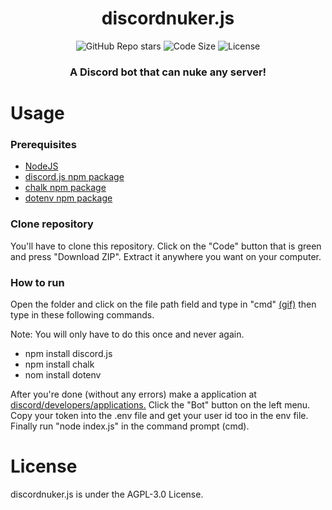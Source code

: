 <h1 align="center">discordnuker.js</h1>
<p align="center">
<img alt="GitHub Repo stars" src="https://img.shields.io/github/stars/ibzann/discordnuker.js?color=%231c1c1c&style=for-the-badge">
<img alt="Code Size" src="https://img.shields.io/github/languages/code-size/ibzann/discordnuker.js?color=%231c1c1c&style=for-the-badge">
<img alt="License" src="https://img.shields.io/github/license/ibzann/discordnuker.js?color=%231c1c1c&style=for-the-badge">
</p>
<h3 align="center">A Discord bot that can nuke any server!</h3>
<h1>Usage</h1>
<h3>Prerequisites</h3>
<ul>
  <li><a rel="noopener" target="_blank" href="https://nodejs.org/en/">NodeJS</a></li>
  <li><a rel="noopener" target="_blank" href="https://www.npmjs.com/package/discord.js">discord.js npm package</a></li>
  <li><a rel="noopener" target="_blank" href="https://www.npmjs.com/package/chalk">chalk npm package</a></li>
  <li><a rel="noopener" target="_blank" href="https://www.npmjs.com/package/dotenv">dotenv npm package</a></li>
</ul>
<h3>Clone repository</h3>
<p>You'll have to clone this repository. Click on the "Code" button that is green and press "Download ZIP". Extract it anywhere you want on your computer.</p>
<h3>How to run</h3>
<p>Open the folder and click on the file path field and type in "cmd" <a href="https://i.ibb.co/yFXs8Tn/my-BHI8t1hetf-OVWt.gif">(gif)</a> then type in these following commands.

Note: You will only have to do this once and never again.</p>
<ul>
  <li>npm install discord.js</li>
  <li>npm install chalk</li>
  <li>nom install dotenv</li>
</ul>
<p>After you're done (without any errors) make a application at <a href="https://discord.com/developers/applications">discord/developers/applications.</a> Click the "Bot" button on the left menu. Copy your token into the .env file and get your user id too in the env file. Finally run "node index.js" in the command prompt (cmd).</p>
<h1>License</h1>
<p>discordnuker.js is under the AGPL-3.0 License.</p>
